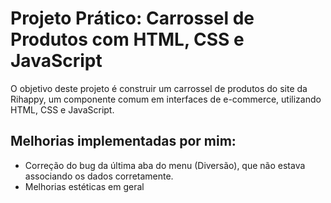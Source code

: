 # Projeto Prático: Carrossel de Produtos com HTML, CSS e JavaScript

O objetivo deste projeto é construir um carrossel de produtos do site da Rihappy, um componente comum em interfaces de e-commerce, utilizando HTML, CSS e JavaScript.

## Melhorias implementadas por mim:

- Correção do bug da última aba do menu (Diversão), que não estava associando os dados corretamente.
- Melhorias estéticas em geral
